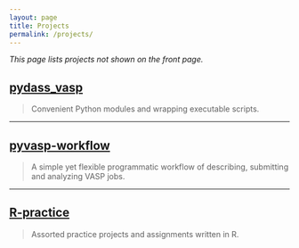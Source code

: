 ```yaml
---
layout: page
title: Projects
permalink: /projects/
---
```


*This page lists projects not shown on the front page.*

[pydass_vasp](https://github.com/terencezl/pydass_vasp)
-------------
> Convenient Python modules and wrapping executable scripts.

-----------------

[pyvasp-workflow](https://github.com/terencezl/pyvasp-workflow)
-----------------
> A simple yet flexible programmatic workflow of describing, submitting and analyzing VASP jobs.

-----------------

[R-practice](https://github.com/terencezl/R-practice)
-----------------
> Assorted practice projects and assignments written in R.
